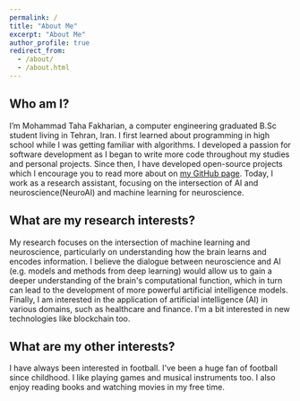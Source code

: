 ```yaml
---
permalink: /
title: "About Me"
excerpt: "About Me"
author_profile: true
redirect_from: 
  - /about/
  - /about.html
---
```

## Who am I?

I’m Mohammad Taha Fakharian, a computer engineering graduated B.Sc student living in Tehran, Iran. I first learned about programming in high school while I was getting familiar with algorithms. I developed a passion for software development as I began to write more code throughout my studies and personal projects. Since then, I have developed open-source projects which I encourage you to read more about on [my GitHub page](https://github.com/tahafkh). Today, I work as a research assistant, focusing on the intersection of AI and neuroscience(NeuroAI) and machine learning for neuroscience.

## What are my research interests?

My research focuses on the intersection of machine learning and neuroscience, particularly on understanding how the brain learns and encodes information. I believe the dialogue between neuroscience and AI (e.g. models and methods from deep learning) would allow us to gain a deeper understanding of the brain's computational function, which in turn can lead to the development of more powerful artificial intelligence models. Finally, I am interested in the application of artificial intelligence (AI) in various domains, such as healthcare and finance. I'm a bit interested in new technologies like blockchain too.

## What are my other interests?

I have always been interested in football. I've been a huge fan of football since childhood. I like playing games and musical instruments too. I also enjoy reading books and watching movies in my free time. 
